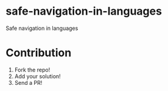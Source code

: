 # safe-navigation-in-languages
Safe navigation in languages

# Contribution

1. Fork the repo!
2. Add your solution!
3. Send a PR!
